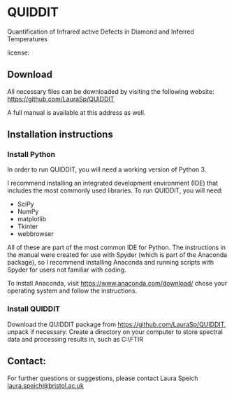 # QUIDDIT
Quantification of Infrared active Defects in Diamond and Inferred Temperatures

license: 

## Download
All necessary files can be downloaded by visiting the following website:
https://github.com/LauraSp/QUIDDIT

A full manual is available at this address as well.

## Installation instructions
### Install Python
In order to run QUIDDIT, you will need a working version of Python 3.

I recommend installing an integrated development environment (IDE) that includes the most commonly used libraries. To run QUIDDIT, you will need:
* SciPy
* NumPy
* matplotlib
* Tkinter
* webbrowser

All of these are part of the most common IDE for Python. The instructions in the manual were created for use with Spyder (which is part of the Anaconda package), so I recommend installing Anaconda and running scripts with Spyder for users not familiar with coding.

To install Anaconda, visit
https://www.anaconda.com/download/
chose your operating system and follow the instructions.

### Install QUIDDIT
Download the QUIDDIT package from https://github.com/LauraSp/QUIDDIT, unpack if necessary.
Create a directory on your computer to store spectral data and processing results in, such as
C:\FTIR


## Contact:
For further questions or suggestions, please contact
Laura Speich laura.speich@bristol.ac.uk
